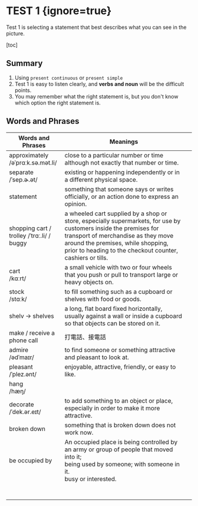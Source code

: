 # TEST 1 {ignore=true}

Test 1 is selecting a statement that best describes what you can see in the picture.

[toc]

## Summary



1. Using `present continuous` or `present simple`
2. Test 1 is easy to listen clearly, and **verbs and noun** will be the difficult points.
3. You may remember what the right statement is, but you don't know which option the right statement is.

## Words and Phrases

| Words and Phrases | Meanings ||
| --- | --- | --- |
| approximately<br/>/əˈprɑːk.sə.mət.li/ | close to a particular number or time although not exactly that number or time. ||
| separate<br/>/ˈsep.ɚ.ət/ | existing or happening independently or in a different physical space. ||
| statement | something that someone says or writes officially, or an action done to express an opinion. ||
| shopping cart / trolley /ˈtrɑː.li/ / buggy | a wheeled cart supplied by a shop or store, especially supermarkets, for use by customers inside the premises for transport of merchandise as they move around the premises, while shopping, prior to heading to the checkout counter, cashiers or tills. ||
| cart<br/>/kɑːrt/ | a small vehicle with two or four wheels that you push or pull to transport large or heavy objects on. ||
| stock<br/>/stɑːk/ | to fill something such as a cupboard or shelves with food or goods. ||
| shelv -> shelves | a long, flat board fixed horizontally, usually against a wall or inside a cupboard so that objects can be stored on it. ||
| make / receive a phone call | 打電話、接電話 ||
| admire<br/>/ədˈmaɪr/ | to find someone or something attractive and pleasant to look at. ||
| pleasant<br/>/ˈplez.ənt/ | enjoyable, attractive, friendly, or easy to like. ||
| hang<br/>/hæŋ/ |  ||
| decorate<br/>/ˈdek.ər.eɪt/ | to add something to an object or place, especially in order to make it more attractive. ||
| broken down | something that is broken down does not work now. ||
| be occupied by | An occupied place is being controlled by an army or group of people that moved into it;<br/>being used by someone; with someone in it.<br/>busy or interested. ||
|  |  ||
|  |  ||
|  |  ||
|  |  ||
|  |  ||
|  |  ||
|  |  ||